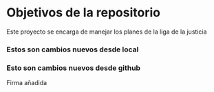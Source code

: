 # Objetivos de la repositorio

Este proyecto se encarga de manejar los planes de la liga de la justicia

### Estos son cambios nuevos desde local
### Esto son cambios nuevos desde github


Firma añadida